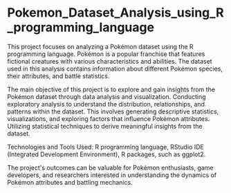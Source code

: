 # Pokemon_Dataset_Analysis_using_R_programming_language

This project focuses on analyzing a Pokémon dataset using the R programming language. Pokémon is a popular franchise that features fictional creatures with various characteristics and abilities. The dataset used in this analysis contains information about different Pokémon species, their attributes, and battle statistics.

The main objective of this project is to explore and gain insights from the Pokémon dataset through data analysis and visualization. Conducting exploratory analysis to understand the distribution, relationships, and patterns within the dataset. This involves generating descriptive statistics, visualizations, and exploring factors that influence Pokémon attributes. Utilizing statistical techniques to derive meaningful insights from the dataset.

Technologies and Tools Used: R programming language, RStudio IDE (Integrated Development Environment), R packages, such as ggplot2.

The project's outcomes can be valuable for Pokémon enthusiasts, game developers, and researchers interested in understanding the dynamics of Pokémon attributes and battling mechanics.
